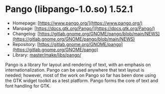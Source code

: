 # Pango (libpango-1.0.so) 1.52.1
 - Homepage: [https://www.pango.org/](https://www.pango.org/)
 - Manpage: [https://docs.gtk.org/Pango/](https://docs.gtk.org/Pango/)
 - Changelog: [https://gitlab.gnome.org/GNOME/pango/blob/main/NEWS](https://gitlab.gnome.org/GNOME/pango/blob/main/NEWS)
 - Repository: [https://gitlab.gnome.org/GNOME/pango](https://gitlab.gnome.org/GNOME/pango)
 - Library: [master/make/libs/pango/](https://github.com/Freetz-NG/freetz-ng/tree/master/make/libs/pango/)

Pango is a library for layout and rendering of text, with an emphasis on internationalization. Pango can be used anywhere that text layout is needed; however, most of the work on Pango so far has been done using the GTK widget toolkit as a test platform. Pango forms the core of text and font handling for GTK.
